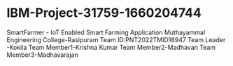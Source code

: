 # IBM-Project-31759-1660204744
SmartFarmer - IoT Enabled Smart Farming Application
Muthayammal Engineering College-Rasipuram
Team ID:PNT2022TMID18947
Team Leader -Kokila
Team Member1-Krishna Kumar
Team Member2-Madhavan
Team Member3-Madhavarajan
